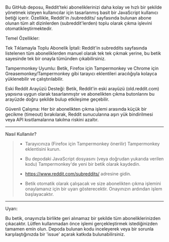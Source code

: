 Bu GitHub deposu, Reddit'teki aboneliklerinizi daha kolay ve hızlı bir şekilde yönetmek isteyen kullanıcılar için tasarlanmış basit bir JavaScript kullanıcı betiği içerir. Özellikle, Reddit'in /subreddits/ sayfasında bulunan abone olunan tüm alt dizinlerden (subreddit'lerden) toplu olarak çıkma işlevini otomatikleştirmektedir.

Temel Özellikler:

Tek Tıklamayla Toplu Abonelik İptali: Reddit'in subreddits sayfasında listelenen tüm aboneliklerden manuel olarak tek tek çıkmak yerine, bu betik sayesinde tek bir onayla tümünden çıkabilirsiniz.
    
Tampermonkey Uyumlu: Betik, Firefox için Tampermonkey ve Chrome için Greasemonkey/Tampermonkey gibi tarayıcı eklentileri aracılığıyla kolayca yüklenebilir ve çalıştırılabilir.
    
Eski Reddit Arayüzü Desteği: Betik, Reddit'in eski arayüzü (old.reddit.com) yapısına uygun olarak tasarlanmıştır ve abonelikten çıkma butonlarını bu arayüzde doğru şekilde bulup etkileşime geçebilir.
    
Güvenli Çalışma: Her bir abonelikten çıkma işlemi arasında küçük bir gecikme (timeout) bırakılarak, Reddit sunucularına aşırı yük bindirilmesi veya API kısıtlamalarına takılma riskini azaltır.
***
Nasıl Kullanılır?

>- Tarayıcınıza (Firefox için Tampermonkey önerilir) Tampermonkey eklentisini kurun.
>
>- Bu depodaki JavaScript dosyasını (veya doğrudan yukarıda verilen kodu) Tampermonkey'de yeni bir betik olarak kaydedin.
>
>- https://www.reddit.com/subreddits/ adresine gidin.
>
>- Betik otomatik olarak çalışacak ve size abonelikten çıkma işlemini onaylamanız için bir uyarı gösterecektir. Onayınızın ardından işlem başlayacaktır.
***
Uyarı:

Bu betik, onayınızla birlikte geri alınamaz bir şekilde tüm aboneliklerinizden çıkacaktır. Lütfen kullanmadan önce işlemi gerçekleştirmek istediğinizden tamamen emin olun. Depoda bulunan kodu inceleyerek veya bir sorunla karşılaştığınızda bir 'issue' açarak katkıda bulunabilirsiniz.
